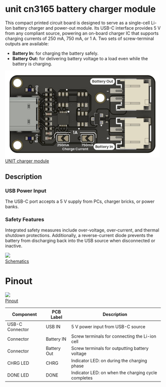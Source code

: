 # unit cn3165 battery charger module

This compact printed circuit board is designed to serve as a single-cell Li-Ion battery charger and power-out module. Its USB-C interface provides 5 V from any compliant source, powering an on-board charger IC that supports charging currents of 250 mA, 750 mA, or 1 A. Two sets of screw-terminal outputs are available:

* **Battery In:** for charging the battery safely.
* **Battery Out:** for delivering battery voltage to a load even while the battery is charging.

<a href="#"><img src="hardware/resources/charger_module.jpg" width="500px"><br/> UNIT charger module</a>

## Description 

### USB Power Input

The USB-C port accepts a 5 V supply from PCs, charger bricks, or power banks.

### Safety Features

Integrated safety measures include over-voltage, over-current, and thermal shutdown protections. Additionally, a reverse-current diode prevents the battery from discharging back into the USB source when disconnected or inactive.



<a href="#"><img src="resources/Schematics_icon.jpg?raw=false" width="500px"><br/> Schematics</a>



# Pinout

<a href="#"><img src="resources/charger_pinout.jpg" width="500px"><br/> Pinout</a>

| Component         | PCB Label   | Description                                         |
|-------------------|-----------  |---------------------------------------------------  |
| USB-C Connector   | USB IN      | 5 V power input from USB-C source                   |
| Connector         | Battery IN  | Screw terminals for connecting the Li-ion cell      |
| Connector         | Battery Out | Screw terminals for outputting battery voltage      |
| CHRG LED          | CHRG        | Indicator LED: on during the charging phase         |
| DONE LED          | DONE        | Indicator LED: on when the charging cycle completes |

